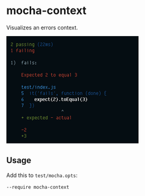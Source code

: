 # mocha-context
Visualizes an errors context.

![](https://raw.githubusercontent.com/rstacruz/mocha-context/gh-pages/screenshot.png)

## Usage

Add this to `test/mocha.opts`:

```
--require mocha-context
```

